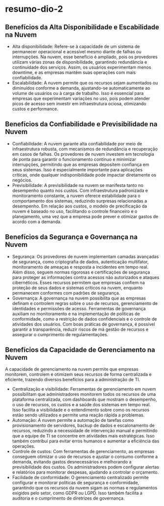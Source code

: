 # resumo-dio-2

## Benefícios da Alta Disponibilidade e Escabilidade na Nuvem
- Alta disponibilidade: Refere-se à capacidade de um sistema de permanecer operacional e acessível mesmo diante de falhas ou interrupções. Na nuvem, esse benefício é ampliado, pois os provedores utilizam várias zonas de disponibilidade, garantindo redundância e continuidade dos serviços. Assim, os usuários experimentam menos downtime, e as empresas mantêm suas operações com mais confiabilidade.
- Escalabilidade: A nuvem permite que os recursos sejam aumentados ou diminuídos conforme a demanda, ajustando-se automaticamente ao volume de usuários ou à carga de trabalho. Isso é essencial para empresas que experimentam variações no uso, pois podem atender picos de acesso sem investir em infraestrutura ociosa, otimizando custos e performance.

## Benefícios da Confiabilidade e Previsibilidade na Nuvem
- Confiabilidade: A nuvem garante alta confiabilidade por meio de infraestrutura robusta, com mecanismos de redundância e recuperação em casos de falhas. Os provedores de nuvem investem em tecnologia de ponta para garantir o funcionamento contínuo e minimizar interrupções, permitindo que as empresas depositem confiança em seus sistemas. Isso é especialmente importante para aplicações críticas, onde qualquer indisponibilidade pode impactar diretamente os negócios.
- Previsibilidade: A previsibilidade na nuvem se manifesta tanto no desempenho quanto nos custos. Com infraestrutura padronizada e monitoramento constante, a nuvem oferece estabilidade para o comportamento dos sistemas, reduzindo surpresas relacionadas a desempenho. Em relação aos custos, o modelo de precificação da nuvem é baseado no uso, facilitando o controle financeiro e o planejamento, uma vez que a empresa pode prever e otimizar gastos de acordo com a demanda.

## Benefícios da Segurança e Governança na Nuvem
- Segurança: Os provedores de nuvem implementam camadas avançadas de segurança, como criptografia de dados, autenticação multifator, monitoramento de ameaças e resposta a incidentes em tempo real. Além disso, seguem normas rigorosas e certificações de segurança para proteger as informações contra acessos não autorizados e ataques cibernéticos. Esses recursos permitem que empresas confiem na proteção de seus dados e sistemas críticos na nuvem, enquanto permanecem conformes com padrões de segurança.
- Governança: A governança na nuvem possibilita que as empresas definam e controlem regras sobre o uso de recursos, gerenciamento de identidades e permissões de acesso. Ferramentas de governança auxiliam no monitoramento e na implementação de políticas de conformidade, como a restrição de dados confidenciais e o controle de atividades dos usuários. Com boas práticas de governança, é possível garantir a transparência, reduzir riscos de má gestão de recursos e assegurar o cumprimento de regulamentações.

## Benefícios da Capacidade de Gerenciamento na Nuvem
A capacidade de gerenciamento na nuvem permite que empresas monitorem, controlem e otimizem seus recursos de forma centralizada e eficiente, trazendo diversos benefícios para a administração de TI.
 - Centralização e visibilidade: Ferramentas de gerenciamento em nuvem possibilitam que administradores monitorem todos os recursos de uma plataforma centralizada, com dashboards que mostram o desempenho, o uso de recursos, os custos e a saúde dos sistemas em tempo real. Isso facilita a visibilidade e o entendimento sobre como os recursos estão sendo utilizados e permite uma reação rápida a problemas.
- Automação: A nuvem permite a automação de tarefas como provisionamento de servidores, backup de dados e escalonamento de recursos, reduzindo a necessidade de intervenção manual e permitindo que a equipe de TI se concentre em atividades mais estratégicas. Isso também contribui para evitar erros humanos e aumentar a eficiência das operações.
- Controle de custos: Com ferramentas de gerenciamento, as empresas conseguem otimizar o uso de recursos e ajustar o consumo conforme a demanda, evitando gastos desnecessários e melhorando a previsibilidade dos custos. Os administradores podem configurar alertas e relatórios para monitorar despesas, ajudando a controlar o orçamento.
- Facilidade de conformidade: O gerenciamento centralizado permite configurar e monitorar políticas de segurança e conformidade, garantindo que os recursos da nuvem sigam as normas e regulamentos exigidos pelo setor, como GDPR ou LGPD. Isso também facilita a auditoria e o cumprimento de diretrizes de governança.

